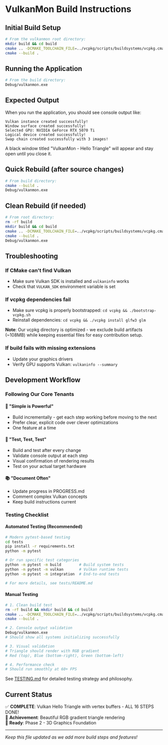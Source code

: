 # VulkanMon Build Instructions

## Initial Build Setup
```bash
# From the vulkanmon root directory:
mkdir build && cd build
cmake .. -DCMAKE_TOOLCHAIN_FILE=../vcpkg/scripts/buildsystems/vcpkg.cmake
cmake --build .
```

## Running the Application
```bash
# From the build directory:
Debug/vulkanmon.exe
```

## Expected Output
When you run the application, you should see console output like:
```
Vulkan instance created successfully!
Window surface created successfully!
Selected GPU: NVIDIA GeForce RTX 5070 Ti
Logical device created successfully!
Swap chain created successfully with 3 images!
```

A black window titled "VulkanMon - Hello Triangle" will appear and stay open until you close it.

## Quick Rebuild (after source changes)
```bash
# From build directory:
cmake --build .
Debug/vulkanmon.exe
```

## Clean Rebuild (if needed)
```bash
# From root directory:
rm -rf build
mkdir build && cd build
cmake .. -DCMAKE_TOOLCHAIN_FILE=../vcpkg/scripts/buildsystems/vcpkg.cmake
cmake --build .
Debug/vulkanmon.exe
```

## Troubleshooting

### If CMake can't find Vulkan
- Make sure Vulkan SDK is installed and `vulkaninfo` works
- Check that `VULKAN_SDK` environment variable is set

### If vcpkg dependencies fail
- Make sure vcpkg is properly bootstrapped: `cd vcpkg && ./bootstrap-vcpkg.sh`
- Reinstall dependencies: `cd vcpkg && ./vcpkg install glfw3 glm`

**Note**: Our vcpkg directory is optimized - we exclude build artifacts (~108MB) while keeping essential files for easy contribution setup.

### If build fails with missing extensions
- Update your graphics drivers
- Verify GPU supports Vulkan: `vulkaninfo --summary`

## Development Workflow

### Following Our Core Tenants

#### 🎯 **"Simple is Powerful"**
- Build incrementally - get each step working before moving to the next
- Prefer clear, explicit code over clever optimizations
- One feature at a time

#### 🧪 **"Test, Test, Test"**  
- Build and test after every change
- Validate console output at each step  
- Visual confirmation of rendering results
- Test on your actual target hardware

#### 📚 **"Document Often"**
- Update progress in PROGRESS.md
- Comment complex Vulkan concepts
- Keep build instructions current

### Testing Checklist

#### Automated Testing (Recommended)
```bash
# Modern pytest-based testing
cd tests
pip install -r requirements.txt
python -m pytest

# Or run specific test categories
python -m pytest -m build        # Build system tests
python -m pytest -m vulkan       # Vulkan runtime tests  
python -m pytest -m integration  # End-to-end tests

# For more details, see tests/README.md
```

#### Manual Testing
```bash
# 1. Clean build test
rm -rf build && mkdir build && cd build
cmake .. -DCMAKE_TOOLCHAIN_FILE=../vcpkg/scripts/buildsystems/vcpkg.cmake
cmake --build .

# 2. Console output validation
Debug/vulkanmon.exe
# Should show all systems initializing successfully

# 3. Visual validation  
# Triangle should render with RGB gradient
# Red (top), Blue (bottom-right), Green (bottom-left)

# 4. Performance check
# Should run smoothly at 60+ FPS
```

See [TESTING.md](TESTING.md) for detailed testing strategy and philosophy.

## Current Status
✅ **COMPLETE**: Vulkan Hello Triangle with vertex buffers - ALL 16 STEPS DONE!  
🎊 **Achievement**: Beautiful RGB gradient triangle rendering  
🚀 **Ready**: Phase 2 - 3D Graphics Foundation

---
*Keep this file updated as we add more build steps and features!*